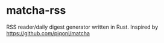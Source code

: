 # matcha-rss
RSS reader/daily digest generator written in Rust. Inspired by https://github.com/piqoni/matcha
